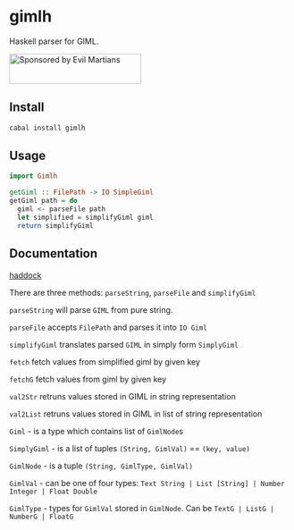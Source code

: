 # gimlh

Haskell parser for GIML.

<a href="https://evilmartians.com/?utm_source=gimlh">
<img src="https://evilmartians.com/badges/sponsored-by-evil-martians.svg" alt="Sponsored by Evil Martians" width="236" height="54">
</a>

## Install

```bash
cabal install gimlh
```

## Usage

```haskell
import Gimlh

getGiml :: FilePath -> IO SimpleGiml
getGiml path = do
  giml <- parseFile path
  let simplified = simplifyGiml giml
  return simplifyGiml
```

## Documentation

[haddock](http://hackage.haskell.org/package/gimlh-0.1.1.0/docs/Gimlh.html)

There are three methods: `parseString`, `parseFile` and `simplifyGiml`

`parseString` will parse `GIML` from pure string.

`parseFile` accepts `FilePath` and parses it into `IO Giml`

`simplifyGiml` translates parsed `GIML` in simply form `SimplyGiml`

`fetch` fetch values from simplified giml by given key

`fetchG` fetch values from giml by given key

`val2Str` retruns values stored in GIML in string representation

`val2List` retruns values stored in GIML in list of string representation

`Giml` - is a type which contains list of `GimlNode`s

`SimplyGiml` - is a list of tuples `(String, GimlVal)` == `(key, value)`

`GimlNode` - is a tuple `(String, GimlType, GimlVal)`

`GimlVal` - can be one of four types: `Text String | List [String] | Number Integer | Float Double`

`GimlType` - types for `GimlVal` stored in `GimlNode`. Can be `TextG | ListG | NumberG | FloatG`
